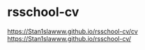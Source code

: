 # rsschool-cv
https://Stan1slawww.github.io/rsschool-cv/cv
https://Stan1slawww.github.io/rsschool-cv/